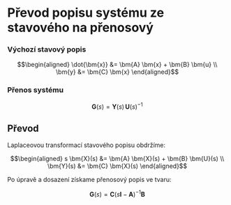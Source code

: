 Převod popisu systému ze stavového na přenosový
===============================================

### Výchozí stavový popis
```math
\begin{aligned}
\dot{\bm{x}} &= \bm{A} \bm{x} + \bm{B} \bm{u} \\
\bm{y} &= \bm{C} \bm{x}
\end{aligned}
```

### Přenos systému
```math
\bm{G}(s) = \bm{Y}(s)\,\bm{U}(s)^{-1}
```

## Převod

Laplaceovou transformací stavového popisu obdržíme:
```math
\begin{aligned}
s \bm{X}(s) &= \bm{A} \bm{X}(s) + \bm{B} \bm{U}(s) \\
\bm{Y}(s) &= \bm{C} \bm{X}(s)
\end{aligned}
```

Po úpravě a dosazení získame přenosový popis ve tvaru:
```math
\bm{G}(s) = \bm{C} ( s\bm{I} - \bm{A} )^{-1} \bm{B}
```

